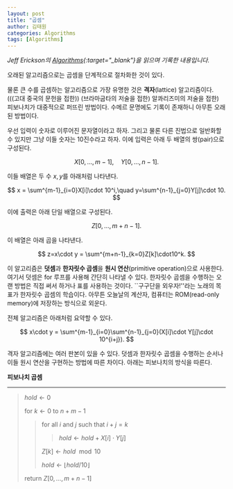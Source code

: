 ```yaml
---
layout: post
title: "곱셈"
author: 김태원
categories: Algorithms
tags: [Algorithms]
---
```


*Jeff Erickson의 [Algorithms](https://jeffe.cs.illinois.edu/teaching/algorithms/book/Algorithms-JeffE.pdf){:target="_blank"}을 읽으며 기록한 내용입니다.*

오래된 알고리즘으로는 곱셈을 단계적으로 절차화한 것이 있다.

물론 큰 수를 곱셈하는 알고리즘으로 가장 유명한 것은 **격자**(lattice) 알고리즘이다.
(((고대 중국의 문헌을 접한)) (브라마굽타의 저술을 접한) 알콰리즈미의 저술을 접한) 피보나치가 대중적으로 퍼뜨린 방법이다. 
수메르 문명에도 기록이 존재하니 아무튼 오래된 방법이다.

우선 입력이 숫자로 이루어진 문자열이라고 하자. 
그리고 물론 다른 진법으로 일반화할 수 있지만 그냥 이들 숫자는 10진수라고 하자.
이에 입력은 아래 두 배열의 쌍(pair)으로 구성된다. 

$$
X[0,\ldots, m-1],\quad Y[0,\ldots, n-1].
$$

이들 배열은 두 수 $x,y$를 아래처럼 나타낸다.

$$
x = \sum^{m-1}_{i=0}X[i]\cdot 10^i,\quad y=\sum^{n-1}_{j=0}Y[j]\cdot 10.
$$

이에 출력은 아래 단일 배열으로 구성된다.

$$
Z[0,\ldots,m+n-1].
$$

이 배열은 아래 곱을 나타낸다.

$$
z=x\cdot y = \sum^{m+n-1}_{k=0}Z[k]\cdot10^k.
$$

이 알고리즘은 **덧셈**과 **한자릿수 곱셈**을 **원시 연산**(primitive operation)으로 사용한다.
여기서 덧셈은 for 루프를 사용해 간단히 나타낼 수 있다.
한자릿수 곱셈을 수행하는 오랜 방법은 직접 써서 하거나 표를 사용하는 것이다.
``구구단을 외우자!''라는 노래의 목표가 한자릿수 곱셈의 학습이다. 
아무튼 오늘날의 계산자, 컴퓨터는 ROM(read-only memory)에 저장하는 방식으로 외운다. 

전체 알고리즘은 아래처럼 요약할 수 있다.

$$
x\cdot y = \sum^{m-1}_{i=0}\sum^{n-1}_{j=0}(X[i]\cdot Y[j]\cdot 10^{i+j}).
$$

격자 알고리즘에는 여러 판본이 있을 수 있다.
덧셈과 한자릿수 곱셈을 수행하는 순서나 이들 원시 연산을 구현하는 방법에 따른 차이다. 
아래는 피보나치의 방식을 따른다. 

**피보나치 곱셈**

---
> $hold \leftarrow 0$ 
>
> for $k\leftarrow 0$ to $n+m-1$
>> for all $i$ and $j$ such that $i+j=k$
>>> $hold \leftarrow hold+X[i]\cdot Y[j]$
>>
>> $Z[k]\leftarrow hold\mod 10$
>> 
>> $hold \leftarrow \lfloor hold/10 \rfloor$
>
> return $Z[0,\ldots,m+n-1]$


